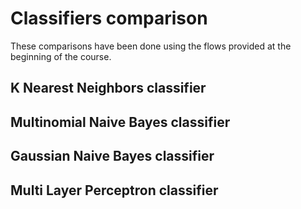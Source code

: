 Classifiers comparison
======================

These comparisons have been done using the flows provided at the beginning of the course.

## K Nearest Neighbors classifier

## Multinomial Naive Bayes classifier

## Gaussian Naive Bayes classifier

## Multi Layer Perceptron classifier
